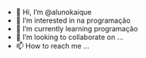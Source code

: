 - 👋 Hi, I’m @alunokaique
- 👀 I’m interested in na programação
- 🌱 I’m currently learning programação
- 💞️ I’m looking to collaborate on ...
- 📫 How to reach me ...

<!---
alurakaique/alurakaique is a ✨ special ✨ repository because its `README.md` (this file) appears on your GitHub profile.
You can click the Preview link to take a look at your changes.
--->
